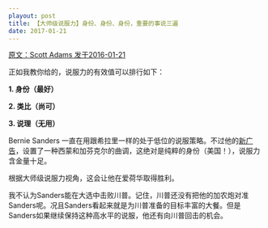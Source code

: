 ```yaml
---
playout: post
title: 【大师级说服力】身份、身份、身份，重要的事说三遍
date: 2017-01-21
---
```


 [原文：Scott Adams  发于2016-01-21][1]

正如我教你给的，说服力的有效值可以排行如下：

**1. 身份（最好）**
>
**2. 类比（尚可）**
>
**3. 说理（无用）**

Bernie Sanders 一直在用跟希拉里一样的处于低位的说服策略。不过他的[新广告][2]，设置了一种西蒙和加芬克尔的曲调，这绝对是纯粹的身份（美国！），说服力含金量十足。

根据大师级说服力视角，这会让他在爱荷华取得胜利。

我不认为Sanders能在大选中击败川普。记住，川普还没有把他的加农炮对准Sanders呢。况且Sanders看起来就是为川普准备的目标丰富的大餐。但是Sanders如果继续保持这种高水平的说服，他还有向川普回击的机会。

[1]: http://blog.dilbert.com/post/137759292281/bernie-sanders-turns-on-the-iowa-afterburners

[2]: http://www.nbcnews.com/politics/2016-election/new-sanders-ad-uses-simon-garfunkel-classic-america-n501061?cid=sm_tw&hootPostID=ec75627570a142acea590785bbe02399





